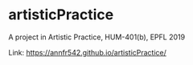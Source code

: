 # artisticPractice
A project in Artistic Practice, HUM-401(b), EPFL 2019

Link: https://annfr542.github.io/artisticPractice/
